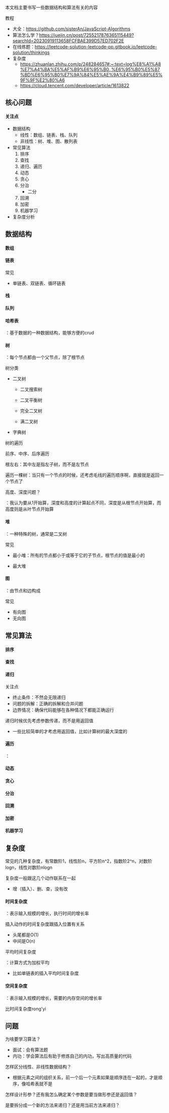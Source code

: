 本文档主要书写一些数据结构和算法有关的内容

教程

- 大全：https://github.com/sisterAn/JavaScript-Algorithms
- 算法怎么学？https://juejin.cn/post/7255217876365115449?searchId=20230919113658FCFBAE399D57ED702F2E
- 在线练题：https://leetcode-solution-leetcode-pp.gitbook.io/leetcode-solution/thinkings
- 复杂度
  - https://zhuanlan.zhihu.com/p/248284657#:~:text=log%E8%A1%A8%E7%A4%BA%E5%AF%B9%E6%95%B0.,%E6%95%B0%E5%87%BD%E6%95%B0%E7%9A%84%E5%AE%9A%E4%B9%89%E5%9F%9F%E2%80%A6
  - https://cloud.tencent.com/developer/article/1613822
  
  

## 核心问题

#### 关注点

- 数据结构
  - 线性：数组、链表、栈、队列
  - 非线性：树、堆、图、散列表
- 常见算法
  1. 排序
  2. 查找
  3. 递归、遍历
  4. 动态
  5. 贪心
  6. 分治
     - 二分
  7. 回溯
  8. 加密
  9. 机器学习
- 复杂度分析



## 数据结构

#### 数组





#### 链表

常见

- 单链表、双链表、循环链表





#### 栈





#### 队列





#### 哈希表

：基于数据的一种数据结构，能够方便的crud



#### 树

：每个节点都由一个父节点，除了根节点

树分类

- 二叉树

  - 二叉搜索树

  - 二叉平衡树

  - 完全二叉树

  - 满二叉树

- 字典树



树的遍历

前序、中序、后序遍历

根左右：其中左是指左子树，而不是左节点

遍历一棵树：当只有一个节点的时候，还考虑毛线的遍历顺序啊，直接就是返回一个节点了



高度、深度问题？

：我认为要从1开始算，深度和高度的计算起点不同，深度是从根节点开始算，而高度则是从叶节点开始算



#### 堆

：一种特殊的树，通常是二叉树

常见

- 最小堆：所有的节点都小于或等于它的子节点，根节点的值是最小的

- 最大堆



#### 图

：由节点和边构成

常见

- 有向图
- 无向图

#### 



## 常见算法

#### 排序



#### 查找



#### 递归

关注点

- 终止条件：不然会无限递归
- 问题的拆解：正确的拆解和合并问题
- 边界情况：确保代码能够在各种情况下都能正确运行

递归时候优先考虑参数传递，而不是用返回值

- 一些比较简单的才考虑用返回值，比如计算树的最大深度的



#### 遍历

：



#### 动态





#### 贪心





#### 分治





#### 回溯





#### 加密





#### 机器学习





## 复杂度

常见的几种复杂度，有常数阶1，线性阶n，平方阶n^2，指数阶2^n，对数阶logn，线性对数阶nlogn

复杂度一般跟这几个动作联系在一起

- 增（插入）、删、查，没有改



#### 时间复杂度

：表示输入规模的增长，执行时间的增长率

插入动作的时间复杂度跟插入位置有关系

- 头尾都是O(1)
- 中间是O(n)



平均时间复杂度

：计算方式为加权平均

- 比如单链表的插入平均时间复杂度



#### 空间复杂度

：表示输入规模的增长，需要的内存空间的增长率

比时间复杂度rong'yi



## 问题

为啥要学习算法？

- 面试：会有算法题
- 内功：学会算法后有助于修炼自己的内功，写出高质量的代码

怎样区分线性、非线性数据结构？

- 根据元素之间的组织关系，前一个后一个元素如果是顺序连在一起的，才是顺序，像哈希表就不是



怎样设计形参？还有我怎么确定某个参数是要当做形参还是返回值？

是要拆分成一个新的方法来递归？还是用当前方法来递归？



